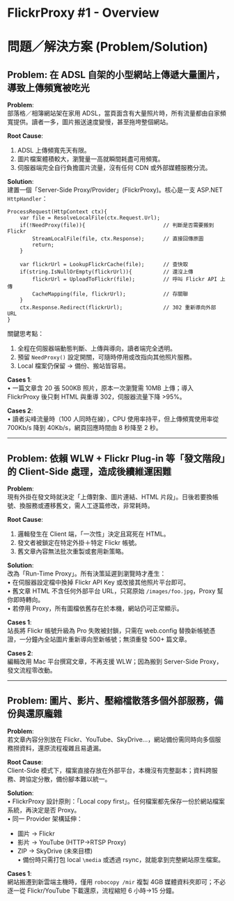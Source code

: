 # FlickrProxy #1 - Overview

# 問題／解決方案 (Problem/Solution)

## Problem: 在 ADSL 自架的小型網站上傳遞大量圖片，導致上傳頻寬被吃光

**Problem**:  
部落格／相簿網站架在家用 ADSL，當頁面含有大量照片時，所有流量都由自家頻寬提供。讀者一多，圖片搬送速度變慢，甚至拖垮整個網站。

**Root Cause**:  
1. ADSL 上傳頻寬先天有限。  
2. 圖片檔案體積較大，瀏覽量一高就瞬間耗盡可用頻寬。  
3. 伺服器端完全自行負擔圖片流量，沒有任何 CDN 或外部媒體服務分流。

**Solution**:  
建置一個「Server-Side Proxy/Provider」(FlickrProxy)。核心是一支 ASP.NET `HttpHandler`：  
```
ProcessRequest(HttpContext ctx){
    var file = ResolveLocalFile(ctx.Request.Url);
    if(!NeedProxy(file)){                         // 判斷是否需要搬到 Flickr
        StreamLocalFile(file, ctx.Response);      // 直接回傳原圖
        return;
    }

    var flickrUrl = LookupFlickrCache(file);      // 查快取
    if(string.IsNullOrEmpty(flickrUrl)){          // 還沒上傳
        flickrUrl = UploadToFlickr(file);         // 呼叫 Flickr API 上傳
        CacheMapping(file, flickrUrl);            // 存關聯
    }
    ctx.Response.Redirect(flickrUrl);             // 302 重新導向外部 URL
}
```
關鍵思考點：  
1. 全程在伺服器端動態判斷、上傳與導向，讀者端完全透明。  
2. 預留 `NeedProxy()` 設定開關，可隨時停用或改指向其他照片服務。  
3. Local 檔案仍保留 → 備份、搬站皆容易。  

**Cases 1**:  
• 一篇文章含 20 張 500KB 照片，原本一次瀏覽需 10MB 上傳；導入 FlickrProxy 後只剩 HTML 與重導 302，伺服器流量下降 >95%。  

**Cases 2**:  
• 讀者尖峰流量時（100 人同時在線），CPU 使用率持平，但上傳頻寬使用率從 700Kb/s 降到 40Kb/s，網頁回應時間由 8 秒降至 2 秒。  

---

## Problem: 依賴 WLW + Flickr Plug-in 等「發文階段」的 Client-Side 處理，造成後續維運困難

**Problem**:  
現有外掛在發文時就決定「上傳對象、圖片連結、HTML 片段」。日後若要換帳號、換服務或遷移舊文，需人工逐篇修改，非常耗時。

**Root Cause**:  
1. 邏輯發生在 Client 端，「一次性」決定且寫死在 HTML。  
2. 發文者被鎖定在特定外掛＋特定 Flickr 帳號。  
3. 舊文章內容無法批次重製或套用新策略。

**Solution**:  
改為「Run-Time Proxy」。所有決策延遲到瀏覽時才產生：  
• 在伺服器設定檔中換掉 Flickr API Key 或改接其他照片平台即可。  
• 舊文章 HTML 不含任何外部平台 URL，只寫原始 `/images/foo.jpg`，Proxy 幫你即時轉向。  
• 若停用 Proxy，所有圖檔依舊存在於本機，網站仍可正常顯示。

**Cases 1**:  
站長將 Flickr 帳號升級為 Pro 失敗被封鎖，只需在 web.config 替換新帳號憑證，一分鐘內全站圖片重新導向至新帳號；無須重發 500+ 篇文章。  

**Cases 2**:  
編輯改用 Mac 平台撰寫文章，不再支援 WLW；因為搬到 Server-Side Proxy，發文流程零改動。  

---

## Problem: 圖片、影片、壓縮檔散落多個外部服務，備份與還原龐雜

**Problem**:  
若文章內容分別放在 Flickr、YouTube、SkyDrive…，網站備份需同時向多個服務撈資料，還原流程複雜且易遺漏。

**Root Cause**:  
Client-Side 模式下，檔案直接存放在外部平台，本機沒有完整副本；資料跨服務、跨協定分散，備份腳本難以統一。

**Solution**:  
• FlickrProxy 設計原則：「Local copy first」。任何檔案都先保存一份於網站檔案系統，再決定是否 Proxy。  
• 同一 Provider 架構延伸：  
  - 圖片 → Flickr  
  - 影片 → YouTube (HTTP→RTSP Proxy)  
  - ZIP → SkyDrive (未來目標)  
• 備份時只需打包 local `\media` 或透過 rsync，就能拿到完整網站原生檔案。

**Cases 1**:  
網站搬遷到新雲端主機時，僅用 `robocopy /mir` 複製 4GB 媒體資料夾即可；不必逐一從 Flickr/YouTube 下載還原，流程縮短 6 小時→15 分鐘。